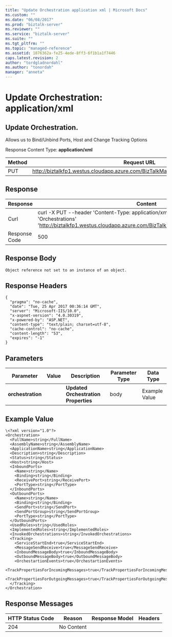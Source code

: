 ```yaml
---
title: "Update Orchestration application xml | Microsoft Docs"
ms.custom: ""
ms.date: "06/08/2017"
ms.prod: "biztalk-server"
ms.reviewer: ""
ms.service: "biztalk-server"
ms.suite: ""
ms.tgt_pltfrm: ""
ms.topic: "managed-reference"
ms.assetid: 1876362a-fe25-4ede-8ff3-6f1b1a1f7446
caps.latest.revision: 2
author: "tordgladnordahl"
ms.author: "tonordah"
manager: "anneta"
---
```

# Update Orchestration: application/xml
## Update Orchestration. 
Allows us to Bind/Unbind Ports, Host and Change Tracking Options

  Response Content Type: **application/xml**


Method  | Request URL
------------- | -------------
PUT  | http://biztalkfp1.westus.cloudapp.azure.com/BizTalkManagementService/Orchestrations

Response
---

| Response | Content          |
| ------------- | ----------- |
| Curl | curl -X PUT --header 'Content-Type: application/xml' --header 'Accept: text/plain' -d 'Orchestrations' 'http://biztalkfp1.westus.cloudapp.azure.com/BizTalkManagementService/Orchestrations'|
| Response Code | 500|


Response Body
---
```
Object reference not set to an instance of an object.
```

Response Headers
---

```
{
  "pragma": "no-cache",
  "date": "Tue, 25 Apr 2017 00:36:14 GMT",
  "server": "Microsoft-IIS/10.0",
  "x-aspnet-version": "4.0.30319",
  "x-powered-by": "ASP.NET",
  "content-type": "text/plain; charset=utf-8",
  "cache-control": "no-cache",
  "content-length": "53",
  "expires": "-1"
}
```

Parameters
---
Parameter  | Value  | Description  | Parameter Type  | Data Type
------------- | ------------- | ------------- | ------------- | -------------
**orchestration** | | **Updated Orchestration Properties** | body | Example Value

Example Value
---
```
\<?xml version="1.0"?>
<Orchestration>
  <FullName>string</FullName>
  <AssemblyName>string</AssemblyName>
  <ApplicationName>string</ApplicationName>
  <Description>string</Description>
  <Status>string</Status>
  <Host>string</Host>
  <InboundPorts>
    <Name>string</Name>
    <Binding>string</Binding>
    <ReceivePort>string</ReceivePort>
    <PortType>string</PortType>
  </InboundPorts>
  <OutboundPorts>
    <Name>string</Name>
    <Binding>string</Binding>
    <SendPort>string</SendPort>
    <SendPortGroup>string</SendPortGroup>
    <PortType>string</PortType>
  </OutboundPorts>
  <UsedRoles>string</UsedRoles>
  <ImplementedRoles>string</ImplementedRoles>
  <InvokedOrchestrations>string</InvokedOrchestrations>
  <Tracking>
    <ServiceStartEnd>true</ServiceStartEnd>
    <MessageSendReceive>true</MessageSendReceive>
    <InboundMessageBody>true</InboundMessageBody>
    <OutboundMessageBody>true</OutboundMessageBody>
    <OrchestartionEvents>true</OrchestartionEvents>
    <TrackPropertiesForIncomingMessages>true</TrackPropertiesForIncomingMessages>
    <TrackPropertiesForOutgoingMessages>true</TrackPropertiesForOutgoingMessages>
  </Tracking>
</Orchestration>
```

Response Messages
---

HTTP Status Code  | Reason  | Response Model  | Headers
------------- | ------------- | ------------- | -------------
204 | No Content|  |  | 
